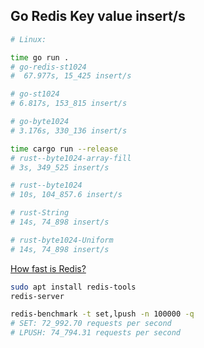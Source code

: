 
## Go Redis Key value insert/s

```sh
# Linux:

time go run .
# go-redis-st1024
#  67.977s, 15_425 insert/s

# go-st1024
# 6.817s, 153_815 insert/s

# go-byte1024
# 3.176s, 330_136 insert/s

time cargo run --release
# rust--byte1024-array-fill
# 3s, 349_525 insert/s

# rust--byte1024 
# 10s, 104_857.6 insert/s

# rust-String
# 14s, 74_898 insert/s

# rust-byte1024-Uniform
# 14s, 74_898 insert/s
```

[How fast is Redis?](https://redis.io/topics/benchmarks)
```sh
sudo apt install redis-tools
redis-server

redis-benchmark -t set,lpush -n 100000 -q
# SET: 72_992.70 requests per second
# LPUSH: 74_794.31 requests per second
```